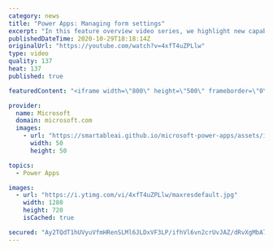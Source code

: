 ```yaml
---
category: news
title: "Power Apps: Managing form settings"
excerpt: "In this feature overview video series, we highlight new capabilities included in the latest update to Microsoft Power Apps.  Improvements to Microsoft Power Apps for managing form settings and events allow users to set various features on a form in the new modern designer.   Get the most out of Power"
publishedDateTime: 2020-10-29T18:18:14Z
originalUrl: "https://youtube.com/watch?v=4xfT4uZPLlw"
type: video
quality: 137
heat: 137
published: true

featuredContent: "<iframe width=\"800\" height=\"500\" frameborder=\"0\" src=\"https://www.youtube.com/embed/4xfT4uZPLlw\" allow=\"accelerometer; autoplay; encrypted-media; gyroscope; picture-in-picture\" allowfullscreen></iframe>"

provider:
  name: Microsoft
  domain: microsoft.com
  images:
    - url: "https://smartableai.github.io/microsoft-power-apps/assets/images/organizations/microsoft.com-50x50.jpg"
      width: 50
      height: 50

topics:
  - Power Apps

images:
  - url: "https://i.ytimg.com/vi/4xfT4uZPLlw/maxresdefault.jpg"
    width: 1280
    height: 720
    isCached: true

secured: "Ay2TQdT1hUVyuVfmHRenSLMl6JLDxVF3LP/ifhVl6vn2crUvJAZ/dRvXgMbA7WL8qtHYWLj/GgQ5KoDaSb/q3Bu8C4kXExcBaQcTxlYQ3VB9OGIliXw1iB7N02bOxUzT25rrZ/yNp80VGNS1cxGgw61ZxJ2ngfyIXeQBLR1fu/uvKwLuvSOWNxQbcg+aGYqchqaR1ApvUyjYLZbYyMX2YfE0jGKdctvrjA08cIuGoyOzlTKEFuuLBlosOTPb3OYBfqSToh0Z8PeLZQ+f6kDG89b/IqU1bK1PG9Nau2t/aLfTgJIi41zs1cpBUKvn/m304OO7lkBNBm5sF+1fdzSFIcrcB+tJQcM6QoHDvlpso6tATs6foSn5b2j/vJwfFWGk0sfdrir3jOSXl8lHpoMH301rcLZ9h4m0fSmTixgq79kC6Hw5qm8ECR4m6+3DI9Hi;DrbDAm9dMXyxgiTAApNXMg=="
---
```


